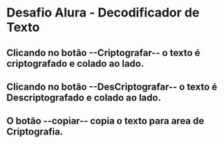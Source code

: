 # Desafio Alura - Decodificador de Texto

## Clicando no botão --Criptografar-- o texto é criptografado e colado ao lado.

## Clicando no botão --DesCriptografar-- o texto é Descriptografado e colado ao lado.

## O botão --copiar-- copia o texto para area de Criptografia.